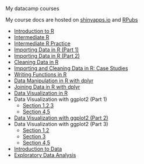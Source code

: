 My datacamp courses

My course docs are hosted on [shinyapps.io](http://www.shinyapps.io) and [RPubs](http://rpubs.com/)

 - [Introduction to R](https://surlyanalytics.shinyapps.io/introduction_to_r/)
 - [Intermediate R](https://surlyanalytics.shinyapps.io/intermediate_r/)
 - [Intermediate R Practice](http://rpubs.com/williamsurles/289187)
 - [Importing Data in R (Part 1)](http://rpubs.com/williamsurles/290389)
 - [Importing Data in R (Part 2)](http://rpubs.com/williamsurles/290693)
 - [Cleaning Data in R](http://rpubs.com/williamsurles/291107)
 - [Importing and Cleaning Data in R: Case Studies](http://rpubs.com/williamsurles/291422)
 - [Writing Functions in R](http://rpubs.com/williamsurles/292234)
 - [Data Manipulation in R with dplyr](http://rpubs.com/williamsurles/292547)
 - [Joining Data in R with dplyr](http://rpubs.com/williamsurles/293454)
 - [Data Visualization in R](http://rpubs.com/williamsurles/294096)
 - Data Visualization with ggplot2 (Part 1)
   - [Section 1,2,3](http://rpubs.com/williamsurles/294962)
   - [Section 4,5](http://rpubs.com/williamsurles/294957)
- [Data Visualization with ggplot2 (Part 2)](http://rpubs.com/williamsurles/295930)
- Data Visualization with ggplot2 (Part 3)
  - [Section 1,2](http://rpubs.com/williamsurles/297111)
  - [Section 3](http://rpubs.com/williamsurles/297613)
  - [Section 4,5](http://rpubs.com/williamsurles/297867)
- [Introduction to Data](http://rpubs.com/williamsurles/298166)
- [Exploratory Data Analysis](http://rpubs.com/williamsurles/298945)
